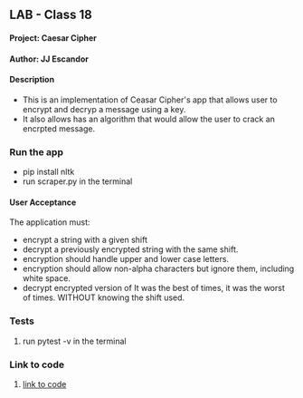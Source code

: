 
## LAB - Class 18

#### Project: Caesar Cipher
#### Author: JJ Escandor


#### Description

 - This is an implementation of Ceasar Cipher's app that allows user to encrypt and decryp a message using a key.
 - It also allows has an algorithm that would allow the user to crack an encrpted message.

### Run the app

 - pip install nltk
 - run scraper.py in the terminal

#### User Acceptance

The application must:

 - encrypt a string with a given shift
 - decrypt a previously encrypted string with the same shift.
 - encryption should handle upper and lower case letters.
 - encryption should allow non-alpha characters but ignore them, including white space.
 - decrypt encrypted version of It was the best of times, it was the worst of times. WITHOUT knowing the shift used.

### Tests

1. run pytest -v in the terminal

### Link to code

1. [link to code](cipher.py)

